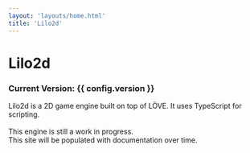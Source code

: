 ```yaml
---
layout: 'layouts/home.html'
title: 'Lilo2d'
---
```


# Lilo2d

### Current Version: {{ config.version }}

Lilo2d is a 2D game engine built on top of LÖVE. It uses TypeScript for scripting.  
<br>
This engine is still a work in progress.  
This site will be populated with documentation over time.